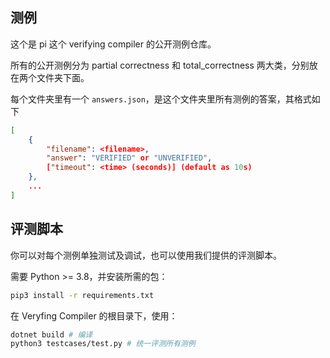 ## 测例

这个是 pi 这个 verifying compiler 的公开测例仓库。

所有的公开测例分为 partial correctness 和 total_correctness 两大类，分别放在两个文件夹下面。

每个文件夹里有一个 `answers.json`，是这个文件夹里所有测例的答案，其格式如下

```json
[
    {
        "filename": <filename>,
        "answer": "VERIFIED" or "UNVERIFIED",
        ["timeout": <time> (seconds)] (default as 10s)
    },
    ...
]
```

## 评测脚本

你可以对每个测例单独测试及调试，也可以使用我们提供的评测脚本。

需要 Python >= 3.8，并安装所需的包：

```bash
pip3 install -r requirements.txt
```

在 Veryfing Compiler 的根目录下，使用：

```bash
dotnet build # 编译
python3 testcases/test.py # 统一评测所有测例
```
